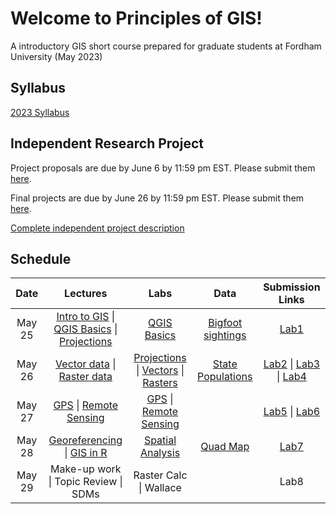 # Welcome to Principles of GIS!
A introductory GIS short course prepared for graduate students at Fordham University (May 2023) 


## Syllabus
[2023 Syllabus](https://github.com/annathonis/GIS_ShortCourse/files/11560679/GIS.syllabus.2023.pdf)


## Independent Research Project
Project proposals are due by June 6 by 11:59 pm EST. Please submit them [here](https://forms.gle/jjH1JN3rDDxZ3qAx9). 

Final projects are due by June 26 by 11:59 pm EST. Please submit them [here](https://forms.gle/aF9MWHn36q5hJFHVA).

[Complete independent project description](https://github.com/annathonis/GIS_ShortCourse/files/11583330/Independent.Project.Description.pdf)


## Schedule

| Date | Lectures | Labs | Data | Submission Links
| :---: | :---: | :---: | :---: | :---:
| May 25 | [Intro to GIS](https://github.com/annathonis/annathonis.github.io/files/11556818/Intro.to.GIS.pdf) \| [QGIS Basics](https://github.com/annathonis/annathonis.github.io/files/11556865/QGIS.Basics.pdf) \| [Projections](https://github.com/annathonis/annathonis.github.io/files/11556916/Projections.pdf) | [QGIS Basics](https://github.com/annathonis/GIS_ShortCourse/files/11560528/Lab1.pdf) | [Bigfoot sightings](https://github.com/annathonis/annathonis.github.io/files/11550622/Bigfoot.sightings.csv) | [Lab1](https://docs.google.com/forms/d/e/1FAIpQLSd6W8gpP7m3wr0L-cXum5LHqXBV_ENwiPNuLxDy3JLiRTSSQA/viewform?usp=sf_link) |
| May 26 | [Vector data](https://github.com/annathonis/GIS_ShortCourse/files/11570607/4.-.Deep.Dive.-.vector.data.pdf) \| [Raster data](https://github.com/annathonis/GIS_ShortCourse/files/11570613/5.-.Deep.Dive.-.raster.data.pdf) | [Projections](https://github.com/annathonis/GIS_ShortCourse/files/11570468/Lab2_projections.pdf) \| [Vectors](https://github.com/annathonis/GIS_ShortCourse/files/11570484/Lab3_vectors.pdf) \| [Rasters](https://github.com/annathonis/GIS_ShortCourse/files/11570511/Lab4_rasters.pdf) | [State Populations](https://github.com/annathonis/GIS_ShortCourse/files/11570516/statePopulation.csv) | [Lab2](https://forms.gle/5DxHQKD7btAwfmGU6) \| [Lab3](https://forms.gle/DoAy5agLJwCm9S7e9) \| [Lab4](https://forms.gle/XpRv8WKoUgLxoDW1A) |
| May 27 | [GPS](https://github.com/annathonis/GIS_ShortCourse/files/11580718/6.-.Global.Positioning.pdf) \| [Remote Sensing](https://github.com/annathonis/GIS_ShortCourse/files/11580721/7.-.Introduction.to.Remote.Sensing.pdf) | [GPS](https://github.com/annathonis/GIS_ShortCourse/files/11580723/Lab.5.-.GPS.to.GIS.pdf) \| [Remote Sensing](https://github.com/annathonis/GIS_ShortCourse/files/11580725/Lab6_NDVI.pdf) |  | [Lab5](https://forms.gle/inxzzkqDbjbrnonLA) \| [Lab6](https://forms.gle/noZBwRLn4pDZQXoD7)|
| May 28 | [Georeferencing](https://github.com/annathonis/GIS_ShortCourse/files/11582975/Georeferencing.follow-along.pdf) \| [GIS in R](https://mgimond.github.io/MEGUG2016/Tutorial.html) | [Spatial Analysis](https://ncep.amnh.org/index.php/Detail/objects/1055) | [Quad Map](https://github.com/annathonis/GIS_ShortCourse/assets/133030860/af605a70-0add-4151-9a4d-55d6e7dd2f91) | [Lab7](https://forms.gle/4FihtKFcyuMc11S77) |
| May 29 | Make-up work \| Topic Review \| SDMs | Raster Calc \| Wallace | | Lab8 |









